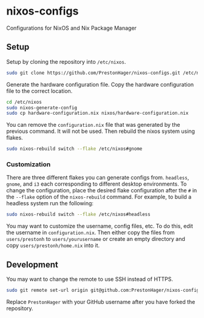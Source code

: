 # nixos-configs

Configurations for NixOS and Nix Package Manager

## Setup

Setup by cloning the repository into `/etc/nixos`.

```sh
sudo git clone https://github.com/PrestonHager/nixos-configs.git /etc/nixos
```

Generate the hardware configuration file. Copy the hardware configuration file
to the correct location.

```sh
cd /etc/nixos
sudo nixos-generate-config
sudo cp hardware-configuration.nix nixos/hardware-configuration.nix
```

You can remove the `configuration.nix` file that was generated by the previous
command. It will not be used. Then rebuild the nixos system using flakes.

```sh
sudo nixos-rebuild switch --flake /etc/nixos#gnome
```

### Customization

There are three different flakes you can generate configs from. `headless`,
`gnome`, and `i3` each corresponding to different desktop environments. To
change the configuration, place the desired flake configuration after the `#`
in the `--flake` option of the `nixos-rebuild` command. For example, to build a
headless system run the following:

```sh
sudo nixos-rebuild switch --flake /etc/nixos#headless
```

You may want to customize the username, config files, etc. To do this, edit the
username in `configuration.nix`. Then either copy the files from
`users/prestonh` to `users/yourusername` or create an empty directory and copy
`users/prestonh/home.nix` into it.

## Development

You may want to change the remote to use SSH instead of HTTPS.

```sh
sudo git remote set-url origin git@github.com:PrestonHager/nixos-configs.git
```

Replace `PrestonHager` with your GitHub username after you have forked the
repository.


